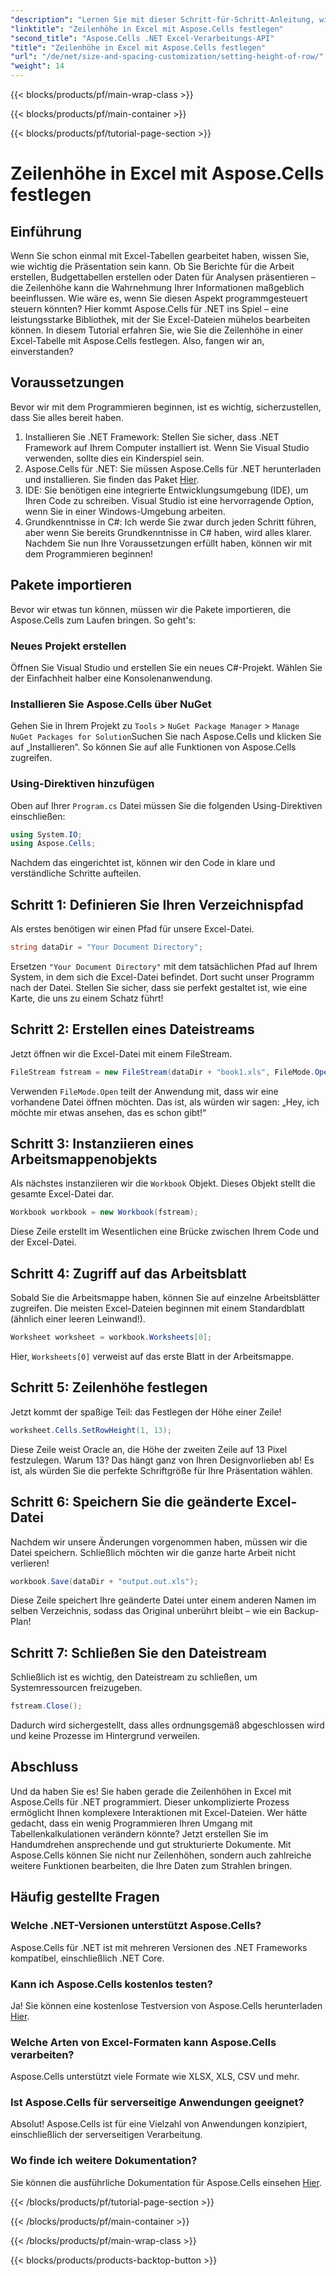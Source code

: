 ```yaml
---
"description": "Lernen Sie mit dieser Schritt-für-Schritt-Anleitung, wie Sie mit Aspose.Cells für .NET mühelos die Zeilenhöhe in Excel festlegen."
"linktitle": "Zeilenhöhe in Excel mit Aspose.Cells festlegen"
"second_title": "Aspose.Cells .NET Excel-Verarbeitungs-API"
"title": "Zeilenhöhe in Excel mit Aspose.Cells festlegen"
"url": "/de/net/size-and-spacing-customization/setting-height-of-row/"
"weight": 14
---
```


{{< blocks/products/pf/main-wrap-class >}}

{{< blocks/products/pf/main-container >}}

{{< blocks/products/pf/tutorial-page-section >}}

# Zeilenhöhe in Excel mit Aspose.Cells festlegen

## Einführung
Wenn Sie schon einmal mit Excel-Tabellen gearbeitet haben, wissen Sie, wie wichtig die Präsentation sein kann. Ob Sie Berichte für die Arbeit erstellen, Budgettabellen erstellen oder Daten für Analysen präsentieren – die Zeilenhöhe kann die Wahrnehmung Ihrer Informationen maßgeblich beeinflussen. Wie wäre es, wenn Sie diesen Aspekt programmgesteuert steuern könnten? Hier kommt Aspose.Cells für .NET ins Spiel – eine leistungsstarke Bibliothek, mit der Sie Excel-Dateien mühelos bearbeiten können. In diesem Tutorial erfahren Sie, wie Sie die Zeilenhöhe in einer Excel-Tabelle mit Aspose.Cells festlegen.
Also, fangen wir an, einverstanden?
## Voraussetzungen
Bevor wir mit dem Programmieren beginnen, ist es wichtig, sicherzustellen, dass Sie alles bereit haben. 
1. Installieren Sie .NET Framework: Stellen Sie sicher, dass .NET Framework auf Ihrem Computer installiert ist. Wenn Sie Visual Studio verwenden, sollte dies ein Kinderspiel sein.
2. Aspose.Cells für .NET: Sie müssen Aspose.Cells für .NET herunterladen und installieren. Sie finden das Paket [Hier](https://releases.aspose.com/cells/net/).
3. IDE: Sie benötigen eine integrierte Entwicklungsumgebung (IDE), um Ihren Code zu schreiben. Visual Studio ist eine hervorragende Option, wenn Sie in einer Windows-Umgebung arbeiten.
4. Grundkenntnisse in C#: Ich werde Sie zwar durch jeden Schritt führen, aber wenn Sie bereits Grundkenntnisse in C# haben, wird alles klarer.
Nachdem Sie nun Ihre Voraussetzungen erfüllt haben, können wir mit dem Programmieren beginnen!
## Pakete importieren
Bevor wir etwas tun können, müssen wir die Pakete importieren, die Aspose.Cells zum Laufen bringen. So geht's:
### Neues Projekt erstellen
Öffnen Sie Visual Studio und erstellen Sie ein neues C#-Projekt. Wählen Sie der Einfachheit halber eine Konsolenanwendung. 
### Installieren Sie Aspose.Cells über NuGet
Gehen Sie in Ihrem Projekt zu `Tools` > `NuGet Package Manager` > `Manage NuGet Packages for Solution`Suchen Sie nach Aspose.Cells und klicken Sie auf „Installieren“. So können Sie auf alle Funktionen von Aspose.Cells zugreifen.
### Using-Direktiven hinzufügen
Oben auf Ihrer `Program.cs` Datei müssen Sie die folgenden Using-Direktiven einschließen:
```csharp
using System.IO;
using Aspose.Cells;
```
Nachdem das eingerichtet ist, können wir den Code in klare und verständliche Schritte aufteilen.

## Schritt 1: Definieren Sie Ihren Verzeichnispfad
Als erstes benötigen wir einen Pfad für unsere Excel-Datei. 
```csharp
string dataDir = "Your Document Directory";
```
Ersetzen `"Your Document Directory"` mit dem tatsächlichen Pfad auf Ihrem System, in dem sich die Excel-Datei befindet. Dort sucht unser Programm nach der Datei. Stellen Sie sicher, dass sie perfekt gestaltet ist, wie eine Karte, die uns zu einem Schatz führt!
## Schritt 2: Erstellen eines Dateistreams
Jetzt öffnen wir die Excel-Datei mit einem FileStream. 
```csharp
FileStream fstream = new FileStream(dataDir + "book1.xls", FileMode.Open);
```
Verwenden `FileMode.Open` teilt der Anwendung mit, dass wir eine vorhandene Datei öffnen möchten. Das ist, als würden wir sagen: „Hey, ich möchte mir etwas ansehen, das es schon gibt!“
## Schritt 3: Instanziieren eines Arbeitsmappenobjekts
Als nächstes instanziieren wir die `Workbook` Objekt. Dieses Objekt stellt die gesamte Excel-Datei dar. 
```csharp
Workbook workbook = new Workbook(fstream);
```
Diese Zeile erstellt im Wesentlichen eine Brücke zwischen Ihrem Code und der Excel-Datei. 
## Schritt 4: Zugriff auf das Arbeitsblatt
Sobald Sie die Arbeitsmappe haben, können Sie auf einzelne Arbeitsblätter zugreifen. Die meisten Excel-Dateien beginnen mit einem Standardblatt (ähnlich einer leeren Leinwand!). 
```csharp
Worksheet worksheet = workbook.Worksheets[0];
```
Hier, `Worksheets[0]` verweist auf das erste Blatt in der Arbeitsmappe. 
## Schritt 5: Zeilenhöhe festlegen
Jetzt kommt der spaßige Teil: das Festlegen der Höhe einer Zeile! 
```csharp
worksheet.Cells.SetRowHeight(1, 13);
```
Diese Zeile weist Oracle an, die Höhe der zweiten Zeile auf 13 Pixel festzulegen. Warum 13? Das hängt ganz von Ihren Designvorlieben ab! Es ist, als würden Sie die perfekte Schriftgröße für Ihre Präsentation wählen.
## Schritt 6: Speichern Sie die geänderte Excel-Datei
Nachdem wir unsere Änderungen vorgenommen haben, müssen wir die Datei speichern. Schließlich möchten wir die ganze harte Arbeit nicht verlieren!
```csharp
workbook.Save(dataDir + "output.out.xls");
```
Diese Zeile speichert Ihre geänderte Datei unter einem anderen Namen im selben Verzeichnis, sodass das Original unberührt bleibt – wie ein Backup-Plan!
## Schritt 7: Schließen Sie den Dateistream
Schließlich ist es wichtig, den Dateistream zu schließen, um Systemressourcen freizugeben. 
```csharp
fstream.Close();
```
Dadurch wird sichergestellt, dass alles ordnungsgemäß abgeschlossen wird und keine Prozesse im Hintergrund verweilen.
## Abschluss
Und da haben Sie es! Sie haben gerade die Zeilenhöhen in Excel mit Aspose.Cells für .NET programmiert. Dieser unkomplizierte Prozess ermöglicht Ihnen komplexere Interaktionen mit Excel-Dateien.
Wer hätte gedacht, dass ein wenig Programmieren Ihren Umgang mit Tabellenkalkulationen verändern könnte? Jetzt erstellen Sie im Handumdrehen ansprechende und gut strukturierte Dokumente. Mit Aspose.Cells können Sie nicht nur Zeilenhöhen, sondern auch zahlreiche weitere Funktionen bearbeiten, die Ihre Daten zum Strahlen bringen.
## Häufig gestellte Fragen
### Welche .NET-Versionen unterstützt Aspose.Cells?
Aspose.Cells für .NET ist mit mehreren Versionen des .NET Frameworks kompatibel, einschließlich .NET Core.
### Kann ich Aspose.Cells kostenlos testen?
Ja! Sie können eine kostenlose Testversion von Aspose.Cells herunterladen [Hier](https://releases.aspose.com/).
### Welche Arten von Excel-Formaten kann Aspose.Cells verarbeiten?
Aspose.Cells unterstützt viele Formate wie XLSX, XLS, CSV und mehr.
### Ist Aspose.Cells für serverseitige Anwendungen geeignet?
Absolut! Aspose.Cells ist für eine Vielzahl von Anwendungen konzipiert, einschließlich der serverseitigen Verarbeitung.
### Wo finde ich weitere Dokumentation?
Sie können die ausführliche Dokumentation für Aspose.Cells einsehen [Hier](https://reference.aspose.com/cells/net/).

{{< /blocks/products/pf/tutorial-page-section >}}

{{< /blocks/products/pf/main-container >}}

{{< /blocks/products/pf/main-wrap-class >}}

{{< blocks/products/products-backtop-button >}}